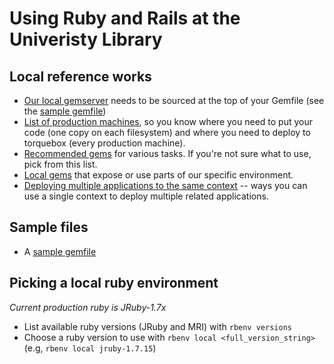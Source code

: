 # Using Ruby and Rails at the Univeristy Library

## Local reference works

* [Our local gemserver](http://gems.www.lib.umich.edu/) needs to be sourced at the top of your Gemfile (see the [sample gemfile](samples/sample_gemfile.rb))
* [List of production machines](list_of_production_machines.md), so you know where you need to put your code (one copy on each filesystem) and where you need to deploy to torquebox (every production machine).
* [Recommended gems](recommended_gems.md) for various tasks. If you're not sure what to use, pick from this list.
* [Local gems](local_gems.md) that expose or use parts of our specific environment.
* [Deploying multiple applications to the same context](multi_deploy.md) -- ways you can use a single context to deploy multiple related applications.

## Sample files

* A [sample gemfile](samples/sample_gemfile.rb)

## Picking a local ruby environment

*Current production ruby is JRuby-1.7x*

* List available ruby versions (JRuby and MRI) with `rbenv versions`
* Choose a ruby version to use with `rbenv local <full_version_string>` (e.g, `rbenv local jruby-1.7.15`)
